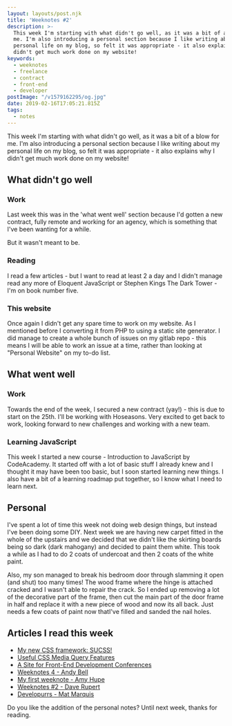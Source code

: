 ```yaml
---
layout: layouts/post.njk
title: 'Weeknotes #2'
description: >-
  This week I'm starting with what didn't go well, as it was a bit of a blow for
  me. I'm also introducing a personal section because I like writing about my
  personal life on my blog, so felt it was appropriate - it also explains why I
  didn't get much work done on my website!
keywords:
  - weeknotes
  - freelance
  - contract
  - front-end
  - developer
postImage: "/v1579162295/og.jpg"
date: 2019-02-16T17:05:21.815Z
tags:
  - notes
---
```

This week I'm starting with what didn't go well, as it was a bit of a blow for me. I'm also introducing a personal section because I like writing about my personal life on my blog, so felt it was appropriate - it also explains why I didn't get much work done on my website!

## What didn't go well

### Work
Last week this was in the 'what went well' section because I'd gotten a new contract, fully remote and working for an agency, which is something that I've been wanting for a while.

But it wasn't meant to be.

### Reading
I read a few articles - but I want to read at least 2 a day and I didn't manage read any more of Eloquent JavaScript or Stephen Kings The Dark Tower - I'm on book number five.

### This website
Once again I didn't get any spare time to work on my website. As I mentioned before I converting it from PHP to using a static site generator. I did manage to create a whole bunch of issues on my gitlab repo - this means I will be able to work an issue at a time, rather than looking at "Personal Website" on my to-do list.


## What went well

### Work
Towards the end of the week, I secured a new contract (yay!) - this is due to start on the 25th. I'll be working with Hoseasons. Very excited to get back to work, looking forward to new challenges and working with a new team.

### Learning JavaScript
This week I started a new course - Introduction to JavaScript by CodeAcademy. It started off with a lot of basic stuff I already knew and I thought it may have been too basic, but I soon started learning new things. I also have a bit of a learning roadmap put together, so I know what I need to learn next.


## Personal
I've spent a lot of time this week not doing web design things, but instead I've been doing some DIY. Next week we are having new carpet fitted in the whole of the upstairs and we decided that we didn't like the skirting boards being so dark (dark mahogany) and decided to paint them white. This took a while as I had to do 2 coats of undercoat and then 2 coats of the white paint.

Also, my son managed to break his bedroom door through slamming it open (and shut) too many times! The wood frame where the hinge is attached cracked and I wasn't able to repair the crack. So I ended up removing a lot of the decorative part of the frame, then cut the main part of the door frame in half and replace it with a new piece of wood and now its all back. Just needs a few coats of paint now thatI've filled and sanded the nail holes.


## Articles I read this week
- [My new CSS framework: SUCSS!](https://rosswintle.uk/2019/01/my-new-css-framework-sucss/ "My new CSS framework: SUCSS!")
- [Useful CSS Media Query Features](https://dev.to/ananyaneogi/useful-css-media-query-features-o7f "Useful CSS Media Query Features")
- [A Site for Front-End Development Conferences](https://css-tricks.com/a-site-for-front-end-development-conferences-built-with-11ty-on-netlify/ "A Site for Front-End Development Conferences")
- [Weeknotes 4 - Andy Bell](https://andy-bell.design/wrote/week-notes-4/ "Weeknotes 4 - Andy Bell")
- [My first weeknote - Amy Hupe](https://amyhupe.co.uk/weeknotes/weeknote-1/ "My first weeknote - Amy Hupe")
- [Weeknotes #2 - Dave Rupert](https://daverupert.com/2019/02/weeknotes-2/ "Weeknotes #2 - Dave Rupert")
- [Developurrs - Mat Marquis](https://developur.rs/posts/mat-marquis/ "Developurrs - Mat Marquis")


Do you like the addition of the personal notes? Until next week, thanks for reading.
